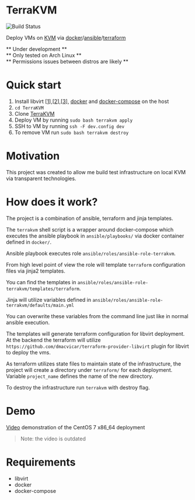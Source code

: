 # TerraKVM

![Build Status](https://codebuild.eu-west-1.amazonaws.com/badges?uuid=eyJlbmNyeXB0ZWREYXRhIjoiNjl0NEJ3R2xUOGFna3dIaXVnWklxVSs4NXpNOWxlZnlGY2JGcjAvdGJLMXUra2s4eCtpNVB3dWFvcjZWSmJ1L3NQenU2TExtbDlQN2kvNVBvYXU0QWZvPSIsIml2UGFyYW1ldGVyU3BlYyI6InlVSGdzMEZEZC9OS0hUM2ciLCJtYXRlcmlhbFNldFNlcmlhbCI6MX0%3D&branch=master)

Deploy VMs on [KVM](https://www.linux-kvm.org/page/Main_Page) via [docker](https://www.docker.com/)/[ansible](https://www.ansible.com/)/[terraform](https://www.terraform.io/)

** Under development **  
** Only tested on Arch Linux **  
** Permissions issues between distros are likely **  

# Quick start

1. Install libvirt [[1](https://wiki.archlinux.org/index.php/libvirt)],[[2](https://help.ubuntu.com/community/KVM/Installation)],[[3](https://www.linuxtechi.com/install-kvm-hypervisor-on-centos-7-and-rhel-7/)], [docker](https://docs.docker.com/install/) and [docker-compose](https://docs.docker.com/compose/install/) on the host
2. `cd TerraKVM`
3. Clone [TerraKVM](https://github.com/p0tr3c/TerraKVM)
4. Deploy VM by running `sudo bash terrakvm apply`
5. SSH to VM by running `ssh -F dev.config dev`
6. To remove VM run `sudo bash terrakvm destroy`

# Motivation

This project was created to allow me build test infrastructure on local KVM via transparent technologies.

# How does it work?

The project is a combination of ansible, terraform and jinja templates.

The `terrakvm` shell script is a wrapper around docker-compose which executes the ansible playbook in `ansible/playbooks/` via docker container defined in `docker/`.

Ansible playbook executes role `ansible/roles/ansible-role-terrakvm`.

From high level point of view the role will template `terraform` configuration files via jinja2 templates.

You can find the templates in `ansible/roles/ansible-role-terrakvm/templates/terraform`.

Jinja will utilize variables defined in `ansible/roles/ansible-role-terrakvm/defaults/main.yml`

You can overwrite these variables from the command line just like in normal ansible execution.

The templates will generate terraform configuration for libvirt deployment. At the backend the terraform will utilize `https://github.com/dmacvicar/terraform-provider-libvirt` plugin for libvirt to deploy the vms.

As terraform utilizes state files to maintain state of the infrastructure, the project will create a directory under `terraform/` for each deployment. Variable `project_name` defines the name of the new directory. 

To destroy the infrastructure run `terrakvm` with destroy flag.

# Demo

[Video](https://youtu.be/fOvAujaUREA) demonstration of the CentOS 7 x86_64 deployment
> Note: the video is outdated

# Requirements

- libvirt
- docker
- docker-compose
